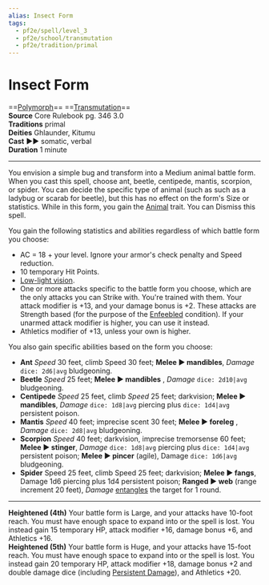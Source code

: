 ```yaml
---
alias: Insect Form
tags:
  - pf2e/spell/level_3
  - pf2e/school/transmutation
  - pf2e/tradition/primal
---
```


# Insect Form

==[Polymorph](Polymorph.md)== ==[Transmutation](Transmutation.md)==  
__Source__ Core Rulebook pg. 346 3.0  
**Traditions** primal  
**Deities** Ghlaunder, Kitumu  
**Cast** ►► somatic, verbal  
**Duration** 1 minute

---

You envision a simple bug and transform into a Medium animal battle form. When you cast this spell, choose ant, beetle, centipede, mantis, scorpion, or spider. You can decide the specific type of animal (such as such as a ladybug or scarab for beetle), but this has no effect on the form's Size or statistics. While in this form, you gain the [Animal](Animal.md) trait. You can Dismiss this spell.

You gain the following statistics and abilities regardless of which battle form you choose:

- AC = 18 + your level. Ignore your armor's check penalty and Speed reduction.
- 10 temporary Hit Points.
- [Low-light vision](Senses#Low-Light%20Vision).
- One or more attacks specific to the battle form you choose, which are the only attacks you can Strike with. You're trained with them. Your attack modifier is +13, and your damage bonus is +2. These attacks are Strength based (for the purpose of the [Enfeebled](Enfeebled.md) condition). If your unarmed attack modifier is higher, you can use it instead.
- Athletics modifier of +13, unless your own is higher.

You also gain specific abilities based on the form you choose:

- **Ant** _Speed_ 30 feet, climb Speed 30 feet; **Melee ► mandibles**, _Damage_ `dice: 2d6|avg` bludgeoning.
- **Beetle** _Speed_ 25 feet; **Melee ► mandibles** , _Damage_ `dice: 2d10|avg` bludgeoning.
- **Centipede** _Speed_ 25 feet, climb _Speed_ 25 feet; darkvision; **Melee ► mandibles**, _Damage_ `dice: 1d8|avg` piercing plus `dice: 1d4|avg` persistent poison.
- **Mantis** _Speed_ 40 feet; imprecise scent 30 feet; **Melee ► foreleg** , _Damage_ `dice: 2d8|avg` bludgeoning.
- **Scorpion** _Speed_ 40 feet; darkvision, imprecise tremorsense 60 feet; **Melee ► stinger**, _Damage_ `dice: 1d8|avg` piercing plus `dice: 1d4|avg` persistent poison; **Melee ► pincer** (agile), Damage `dice: 1d6|avg` bludgeoning.
- **Spider** Speed 25 feet, climb Speed 25 feet; darkvision; **Melee ► fangs**, Damage 1d6 piercing plus 1d4 persistent poison; **Ranged ► web** (range increment 20 feet), _Damage_ [entangles](Entangle.md) the target for 1 round.

<hr>

**Heightened (4th)** Your battle form is Large, and your attacks have 10-foot reach. You must have enough space to expand into or the spell is lost. You instead gain 15 temporary HP, attack modifier +16, damage bonus +6, and Athletics +16.  
**Heightened (5th)** Your battle form is Huge, and your attacks have 15-foot reach. You must have enough space to expand into or the spell is lost. You instead gain 20 temporary HP, attack modifier +18, damage bonus +2 and double damage dice (including [Persistent Damage](Persistent%20Damage.md)), and Athletics +20.
